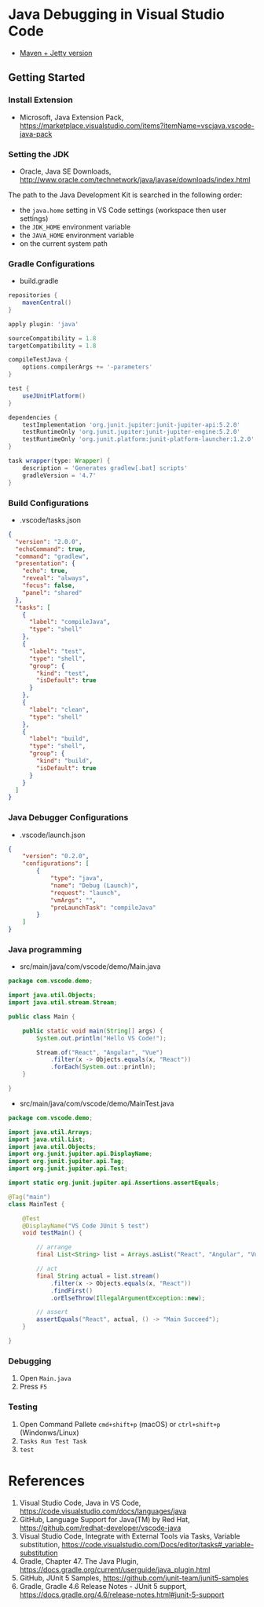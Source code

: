 # Java Debugging in Visual Studio Code 

- [Maven + Jetty version](https://github.com/kasecato/vscode-javadebug-sample/tree/maven-jetty)

## Getting Started

### Install Extension

* Microsoft, Java Extension Pack, https://marketplace.visualstudio.com/items?itemName=vscjava.vscode-java-pack

### Setting the JDK

* Oracle, Java SE Downloads, http://www.oracle.com/technetwork/java/javase/downloads/index.html

The path to the Java Development Kit is searched in the following order:

* the `java.home` setting in VS Code settings (workspace then user settings)
* the `JDK_HOME` environment variable
* the `JAVA_HOME` environment variable
* on the current system path

### Gradle Configurations

* build.gradle
```groovy
repositories {
    mavenCentral()
}

apply plugin: 'java'

sourceCompatibility = 1.8
targetCompatibility = 1.8

compileTestJava {
    options.compilerArgs += '-parameters'
}

test {
    useJUnitPlatform()
}

dependencies {
    testImplementation 'org.junit.jupiter:junit-jupiter-api:5.2.0'
    testRuntimeOnly 'org.junit.jupiter:junit-jupiter-engine:5.2.0'
    testRuntimeOnly 'org.junit.platform:junit-platform-launcher:1.2.0'
}

task wrapper(type: Wrapper) {
    description = 'Generates gradlew[.bat] scripts'
    gradleVersion = '4.7'
}

```

### Build Configurations

* .vscode/tasks.json
```json
{
  "version": "2.0.0",
  "echoCommand": true,
  "command": "gradlew",
  "presentation": {
    "echo": true,
    "reveal": "always",
    "focus": false,
    "panel": "shared"
  },
  "tasks": [
    {
      "label": "compileJava",
      "type": "shell"
    },
    {
      "label": "test",
      "type": "shell",
      "group": {
        "kind": "test",
        "isDefault": true
      }
    },
    {
      "label": "clean",
      "type": "shell"
    },
    {
      "label": "build",
      "type": "shell",
      "group": {
        "kind": "build",
        "isDefault": true
      }
    }
  ]
}
```

### Java Debugger Configurations

* .vscode/launch.json
```json
{
    "version": "0.2.0",
    "configurations": [
        {
            "type": "java",
            "name": "Debug (Launch)",
            "request": "launch",
            "vmArgs": "",
            "preLaunchTask": "compileJava"
        }
    ]
}
```

### Java programming

* src/main/java/com/vscode/demo/Main.java
```java
package com.vscode.demo;

import java.util.Objects;
import java.util.stream.Stream;

public class Main {

    public static void main(String[] args) {
        System.out.println("Hello VS Code!");

        Stream.of("React", "Angular", "Vue")
            .filter(x -> Objects.equals(x, "React"))
            .forEach(System.out::println);
    }

}
```

* src/main/java/com/vscode/demo/MainTest.java
```java
package com.vscode.demo;

import java.util.Arrays;
import java.util.List;
import java.util.Objects;
import org.junit.jupiter.api.DisplayName;
import org.junit.jupiter.api.Tag;
import org.junit.jupiter.api.Test;

import static org.junit.jupiter.api.Assertions.assertEquals;

@Tag("main")
class MainTest {

    @Test
    @DisplayName("VS Code JUnit 5 test")
    void testMain() {

        // arrange
        final List<String> list = Arrays.asList("React", "Angular", "Vue");

        // act
        final String actual = list.stream()
            .filter(x -> Objects.equals(x, "React"))
            .findFirst()
            .orElseThrow(IllegalArgumentException::new);

        // assert
        assertEquals("React", actual, () -> "Main Succeed");
    }

}
```

### Debugging

1. Open `Main.java`
1. Press `F5`

### Testing

1. Open Command Pallete `cmd+shift+p` (macOS) or `ctrl+shift+p` (Windonws/Linux)
1. `Tasks Run Test Task`
1. `test`

# References

1. Visual Studio Code, Java in VS Code, https://code.visualstudio.com/docs/languages/java
1. GitHub, Language Support for Java(TM) by Red Hat, https://github.com/redhat-developer/vscode-java
1. Visual Studio Code, Integrate with External Tools via Tasks, Variable substitution, https://code.visualstudio.com/Docs/editor/tasks#_variable-substitution
1. Gradle, Chapter 47. The Java Plugin, https://docs.gradle.org/current/userguide/java_plugin.html
1. GitHub, JUnit 5 Samples, https://github.com/junit-team/junit5-samples
1. Gradle, Gradle 4.6 Release Notes - JUnit 5 support, https://docs.gradle.org/4.6/release-notes.html#junit-5-support
